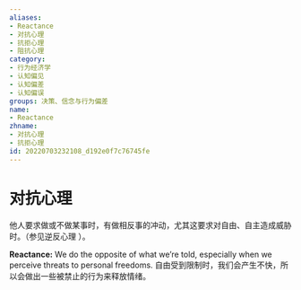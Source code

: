 ```yaml
---
aliases:
- Reactance
- 对抗心理
- 抗拒心理
- 阻抗心理
category:
- 行为经济学
- 认知偏见
- 认知偏差
- 认知偏误
groups: 决策、信念与行为偏差
name:
- Reactance
zhname:
- 对抗心理
- 抗拒心理
id: 20220703232108_d192e0f7c76745fe
---
```


# 对抗心理

他人要求做或不做某事时，有做相反事的冲动，尤其这要求对自由、自主造成威胁时。（参见逆反心理 ）。

**Reactance:** We do the opposite of what we’re told, especially when we perceive threats to personal freedoms.
自由受到限制时，我们会产生不快，所以会做出一些被禁止的行为来释放情绪。
